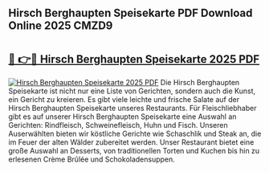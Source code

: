 ## Hirsch Berghaupten Speisekarte PDF Download Online 2025 CMZD9

# <h2><a href="http://gcbthh.nevu.top/?p=Hirsch+Berghaupten+Speisekarte">🔗 👉🔴 Hirsch Berghaupten Speisekarte 2025 PDF</a></h2>

[![Hirsch Berghaupten Speisekarte 2025 PDF](https://i.imgur.com/dBaPXMq.png)](http://gcbthh.nevu.top/?p=Hirsch+Berghaupten+Speisekarte)
Die Hirsch Berghaupten Speisekarte ist nicht nur eine Liste von Gerichten, sondern auch die Kunst, ein Gericht zu kreieren. Es gibt viele leichte und frische Salate auf der Hirsch Berghaupten Speisekarte unseres Restaurants. Für Fleischliebhaber gibt es auf unserer Hirsch Berghaupten Speisekarte eine Auswahl an Gerichten: Rindfleisch, Schweinefleisch, Huhn und Fisch. Unseren Auserwählten bieten wir köstliche Gerichte wie Schaschlik und Steak an, die im Feuer der alten Wälder zubereitet werden. Unser Restaurant bietet eine große Auswahl an Desserts, von traditionellen Torten und Kuchen bis hin zu erlesenen Crème Brûlée und Schokoladensuppen.
